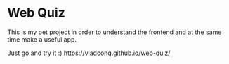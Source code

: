 # Web Quiz

This is my pet project in order to understand the frontend and at the same time make a useful app.

Just go and try it :)
https://vladconq.github.io/web-quiz/
